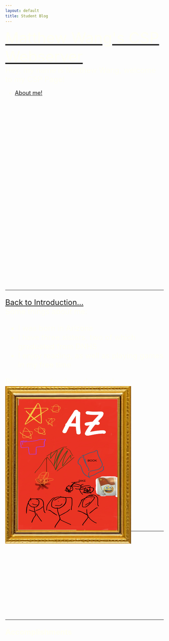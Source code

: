 ```yaml
---
layout: default
title: Student Blog
---
```

<section id="introduction"></section>
<!--gives td, or table data a white border of thickness 1 pixel-->
<!--setting background image, and making sure the site looks good and has enough space by expanding minimum height-->
<style>
p{text-alignt: left}
td{
  border:1px solid white;
}
body {
    background-image: url('images/gray-cubes.jpg'); 
    background-repeat: no-repeat;
    background-size: cover;
    min-height: 325vh

}
</style>
<!--creates a section that can be hyperlinked, with id introduction, so if you want to make a link to it it would be "https://www.url.com/#introduction", can be used to go to different sections of a page-->  
<font size ="+5">
<u>
<!--<u> underlines, <span> can be used similarly to <div> but can be used in between lines, while div is used in big chunks/blocks, div is used to make/mark sections (not the same as <section>)-->
    <span style="color:#fffff2;">
    Matthew Wang's CSP Webserver
    </span>
</u>
</font>
<br>
<font size="+2">
<span style="color:#fffff2;">
Hey, my name is Matthew Wang, welcome to my CSP Page! 
<br>
<font size="+1">
<!--<a> is a hyperlink, href is the link/website addon that will be activated when hyperlink is pressed. You can also put a button where it says "down to buttons..." to make it so you click a button to activate the link instead of clicking text-->
<ul>
<li><a id="godown" href="#aboutme">About me!</a></li><br>
</ul>
</font>
<font size="+2">
<br><br><br><br><br><br><br><br><br><br><br><br><br><br><br><section id="aboutme">
<br><br><br><br><hr><a id="goup" href="#introduction">Back to Introduction...</a><br>
Some things about me:
<!--<ul> = bulletted list, every content in <li> (list) will be bulletted -->
<ul>
<li>I was born in Arizona</li>
<li>I have three sisters, two of which graduated from DNHS</li>
<li>I enjoy reading, as well as playing games in my free time</li>
</ul>
Below is my freeform drawing!
<br>
<!--<img> tag, src = source, "path of image"-->
<img src="images/freeform.png" 
     width="400" 
     height="500"
     align="left"/>
<br><br><br><br><br><br><br><br><br><br><br><br><br><br><br>
<!--creates a large separator line-->
<hr class="dotted">
<br><br><br><br><br><br><br><br>
<hr>
<section id="accomplishments">
<b>Accomplishments</b>